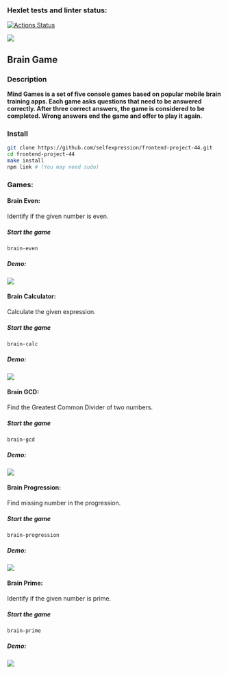 ### Hexlet tests and linter status:

[![Actions Status](https://github.com/selfexpression/frontend-project-44/workflows/hexlet-check/badge.svg)](https://github.com/selfexpression/frontend-project-44/actions)

<a href="https://codeclimate.com/github/selfexpression/frontend-project-44/maintainability"><img src="https://api.codeclimate.com/v1/badges/c1ab322b5b6174ac966a/maintainability" /></a>

## Brain Game

### Description
**Mind Games is a set of five console games based on popular mobile brain training apps. Each game asks questions that need to be answered correctly. After three correct answers, the game is considered to be completed. Wrong answers end the game and offer to play it again.**

### Install

```bash
git clone https://github.com/selfexpression/frontend-project-44.git
cd frontend-project-44
make install
npm link # (You may need sudo)
```

### Games:

#### Brain Even:

Identify if the given number is even.

##### Start the game

```bash
brain-even
```

##### Demo:

<a href="https://asciinema.org/a/551334" target="_blank"><img src="https://asciinema.org/a/551334.svg" /></a>

#### Brain Calculator:

Calculate the given expression.

##### Start the game

```bash
brain-calc
```

##### Demo:

<a href="https://asciinema.org/a/551336" target="_blank"><img src="https://asciinema.org/a/551336.svg" /></a>

#### Brain GCD:

Find the Greatest Common Divider of two numbers.

##### Start the game

```bash
brain-gcd
```

##### Demo:

<a href="https://asciinema.org/a/551338" target="_blank"><img src="https://asciinema.org/a/551338.svg" /></a>

#### Brain Progression:

Find missing number in the progression.

##### Start the game

```bash
brain-progression
```

##### Demo:

<a href="https://asciinema.org/a/551340" target="_blank"><img src="https://asciinema.org/a/551340.svg" /></a>

#### Brain Prime:

Identify if the given number is prime.

##### Start the game

```bash
brain-prime
```

##### Demo:

<a href="https://asciinema.org/a/551341" target="_blank"><img src="https://asciinema.org/a/551341.svg" /></a>
